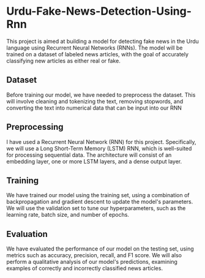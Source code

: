 # Urdu-Fake-News-Detection-Using-Rnn
This project is aimed at building a model for detecting fake news in the Urdu language using Recurrent Neural Networks (RNNs). The model will be trained on a dataset of labeled news articles, with the goal of accurately classifying new articles as either real or fake.

## Dataset
Before training our model, we have needed to preprocess the dataset. This will involve cleaning and tokenizing the text, removing stopwords, and converting the text into numerical data that can be input into our RNN

## Preprocessing
I have used a Recurrent Neural Network (RNN) for this project. Specifically, we will use a Long Short-Term Memory (LSTM) RNN, which is well-suited for processing sequential data. The architecture will consist of an embedding layer, one or more LSTM layers, and a dense output layer.


## Training
We have trained our model using the training set, using a combination of backpropagation and gradient descent to update the model's parameters. We will use the validation set to tune our hyperparameters, such as the learning rate, batch size, and number of epochs.

## Evaluation
We have evaluated the performance of our model on the testing set, using metrics such as accuracy, precision, recall, and F1 score. We will also perform a qualitative analysis of our model's predictions, examining examples of correctly and incorrectly classified news articles.
